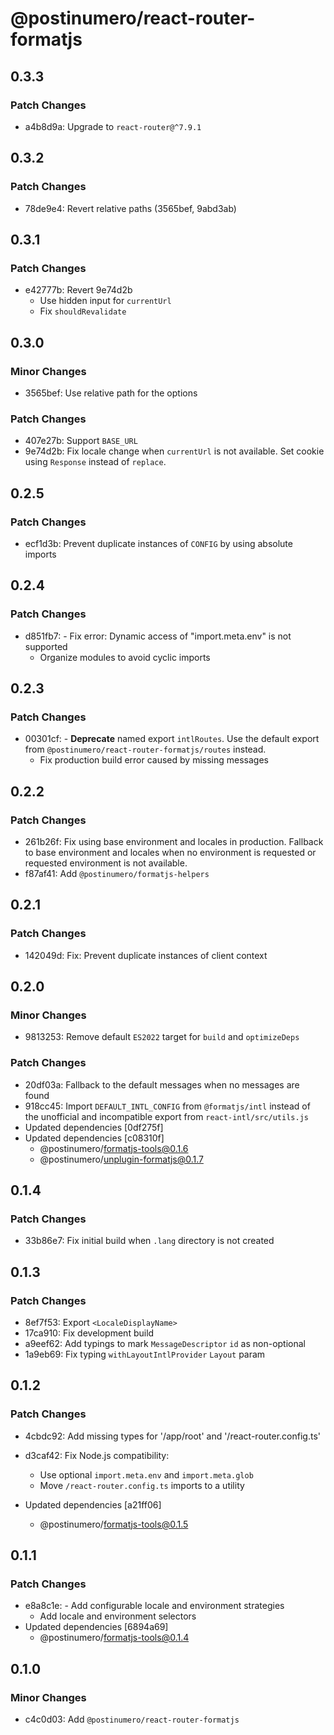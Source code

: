 # @postinumero/react-router-formatjs

## 0.3.3

### Patch Changes

- a4b8d9a: Upgrade to `react-router@^7.9.1`

## 0.3.2

### Patch Changes

- 78de9e4: Revert relative paths (3565bef, 9abd3ab)

## 0.3.1

### Patch Changes

- e42777b: Revert 9e74d2b
  - Use hidden input for `currentUrl`
  - Fix `shouldRevalidate`

## 0.3.0

### Minor Changes

- 3565bef: Use relative path for the options

### Patch Changes

- 407e27b: Support `BASE_URL`
- 9e74d2b: Fix locale change when `currentUrl` is not available. Set cookie using `Response` instead of `replace`.

## 0.2.5

### Patch Changes

- ecf1d3b: Prevent duplicate instances of `CONFIG` by using absolute imports

## 0.2.4

### Patch Changes

- d851fb7: - Fix error: Dynamic access of "import.meta.env" is not supported
  - Organize modules to avoid cyclic imports

## 0.2.3

### Patch Changes

- 00301cf: - **Deprecate** named export `intlRoutes`. Use the default export from `@postinumero/react-router-formatjs/routes` instead.
  - Fix production build error caused by missing messages

## 0.2.2

### Patch Changes

- 261b26f: Fix using base environment and locales in production. Fallback to base environment and locales when no environment is requested or requested environment is not available.
- f87af41: Add `@postinumero/formatjs-helpers`

## 0.2.1

### Patch Changes

- 142049d: Fix: Prevent duplicate instances of client context

## 0.2.0

### Minor Changes

- 9813253: Remove default `ES2022` target for `build` and `optimizeDeps`

### Patch Changes

- 20df03a: Fallback to the default messages when no messages are found
- 918cc45: Import `DEFAULT_INTL_CONFIG` from `@formatjs/intl` instead of the unofficial and incompatible export from `react-intl/src/utils.js`
- Updated dependencies [0df275f]
- Updated dependencies [c08310f]
  - @postinumero/formatjs-tools@0.1.6
  - @postinumero/unplugin-formatjs@0.1.7

## 0.1.4

### Patch Changes

- 33b86e7: Fix initial build when `.lang` directory is not created

## 0.1.3

### Patch Changes

- 8ef7f53: Export `<LocaleDisplayName>`
- 17ca910: Fix development build
- a9eef62: Add typings to mark `MessageDescriptor` `id` as non-optional
- 1a9eb69: Fix typing `withLayoutIntlProvider` `Layout` param

## 0.1.2

### Patch Changes

- 4cbdc92: Add missing types for '/app/root' and '/react-router.config.ts'
- d3caf42: Fix Node.js compatibility:
  - Use optional `import.meta.env` and `import.meta.glob`
  - Move `/react-router.config.ts` imports to a utility

- Updated dependencies [a21ff06]
  - @postinumero/formatjs-tools@0.1.5

## 0.1.1

### Patch Changes

- e8a8c1e: - Add configurable locale and environment strategies
  - Add locale and environment selectors
- Updated dependencies [6894a69]
  - @postinumero/formatjs-tools@0.1.4

## 0.1.0

### Minor Changes

- c4c0d03: Add `@postinumero/react-router-formatjs`
